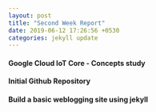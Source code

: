 ```yaml
---
layout: post
title: "Second Week Report"
date: 2019-06-12 17:26:56 +0530
categories: jekyll update
---
```


#### Google Cloud IoT Core - Concepts study

#### Initial Github Repository 

#### Build a basic weblogging site using jekyll